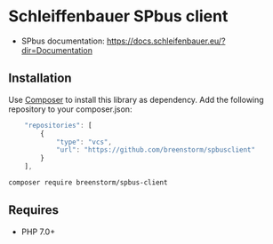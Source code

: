 # Schleiffenbauer SPbus client

* SPbus documentation: https://docs.schleifenbauer.eu/?dir=Documentation

## Installation

Use [Composer](https://getcomposer.org/) to install this library as dependency.
Add the following repository to your composer.json:
````js
    "repositories": [
        {
            "type": "vcs",
            "url": "https://github.com/breenstorm/spbusclient"
        }
    ],
````
```bash
composer require breenstorm/spbus-client
```

## Requires
* PHP 7.0+

